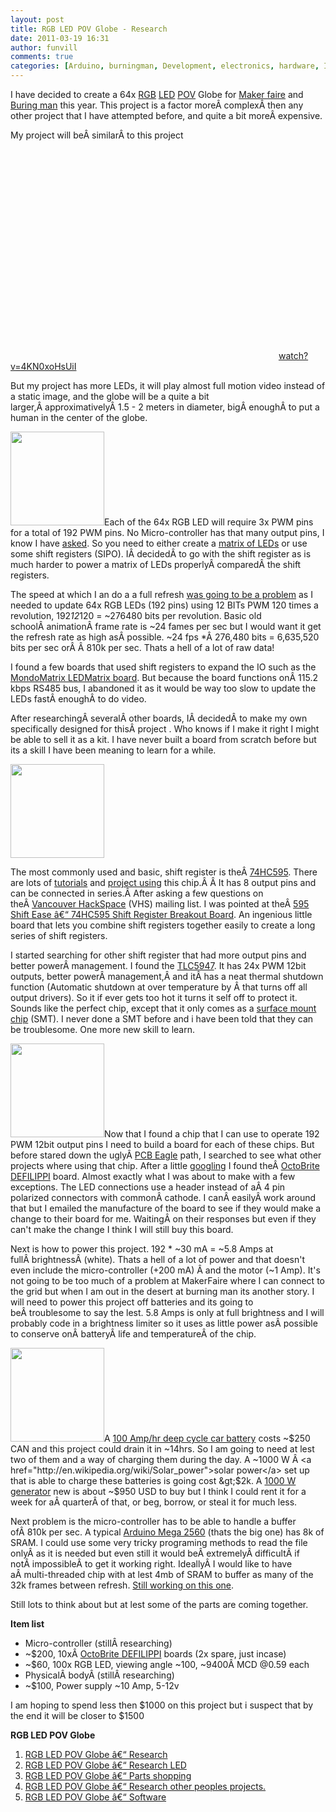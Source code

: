 ```yaml
---
layout: post
title: RGB LED POV Globe - Research 
date: 2011-03-19 16:31
author: funvill
comments: true
categories: [Arduino, burningman, Development, electronics, hardware, Interesting, LED, makerfaire, POV, project, research, Uncategorized, VHS]
---
```

I have decided to create a 64x <a href="http://en.wikipedia.org/wiki/RGB_color_model">RGB</a> <a href="http://en.wikipedia.org/wiki/LED">LED</a> <a href="http://en.wikipedia.org/wiki/Persistence_of_vision">POV</a> Globe for <a href="http://vancouver.makerfaire.ca/">Maker faire</a> and <a href="http://www.burningman.com/">Buring man</a> this year. This project is a factor moreÂ complexÂ then any other project that I have attempted before, and quite a bit moreÂ expensive.

My project will beÂ similarÂ to this project
<object classid="clsid:d27cdb6e-ae6d-11cf-96b8-444553540000" width="425" height="350" codebase="http://download.macromedia.com/pub/shockwave/cabs/flash/swflash.cab#version=6,0,40,0"><param name="src" value="http://www.youtube.com/v/4KN0xoHsUiI" /><embed type="application/x-shockwave-flash" width="425" height="350" src="http://www.youtube.com/v/4KN0xoHsUiI"></embed></object>
<a href="http://www.youtube.com/watch?v=4KN0xoHsUiI">watch?v=4KN0xoHsUiI</a>

But my project has more LEDs, it will play almost full motion video instead of a static image, and the globe will be a quite a bit larger,Â approximativelyÂ 1.5 - 2 meters in diameter, bigÂ enoughÂ to put a human in the center of the globe.

<a href="http://www.abluestar.com/blog/wp-content/uploads/2011/03/Mondomatrix_LEDMatrix_b_t.jpg"><img class="size-thumbnail wp-image-1352 alignright" title="Mondomatrix_LEDMatrix_b_t" src="http://www.abluestar.com/blog/wp-content/uploads/2011/03/Mondomatrix_LEDMatrix_b_t-150x150.jpg" alt="" width="150" height="150" /></a>Each of the 64x RGB LED will require 3x PWM pins for a total of 192 PWM pins. No Micro-controller has that many output pins, I know I have <a href="http://electronics.stackexchange.com/questions/11670/arm-development-board-with-lots-of-pwms">asked</a>. So you need to either create a <a href="http://www.instructables.com/id/LED-Dot-Matrix-Display/#step1">matrix of LEDs</a> or use some shift registers (SIPO). IÂ decidedÂ to go with the shift register as is much harder to power a matrix of LEDs properlyÂ comparedÂ the shift registers.

The speed at which I an do a a full refresh <a href="http://electronics.stackexchange.com/questions/11633/pov-globe-speed-questions/11683#11683">was going to be a problem</a> as I needed to update 64x RGB LEDs (192 pins) using 12 BITs PWM 120 times a revolution, 192*12*120 = ~276480 bits per revolution. Basic old schoolÂ animationÂ frame rate is ~24 fames per sec but I would want it get the refresh rate as high asÂ possible. ~24 fps *Â 276,480 bits = 6,635,520 bits per sec orÂ Â 810k per sec. Thats a hell of a lot of raw data!

I found a few boards that used shift registers to expand the IO such as the <a href="http://mondomatrix.com/info/?page_id=317">MondoMatrix LEDMatrix board</a>. But because the board functions onÂ 115.2 kbps RS485 bus, I abandoned it as it would be way too slow to update the LEDs fastÂ enoughÂ to do video.

After researchingÂ severalÂ other boards, IÂ decidedÂ to make my own specifically designed for thisÂ project . Who knows if I make it right I might be able to sell it as a kit. I have never built a board from scratch before but its a skill I have been meaning to learn for a while.

<img class="alignright size-thumbnail wp-image-1350" title="595_pin_diagram" src="http://www.abluestar.com/blog/wp-content/uploads/2011/03/595_pin_diagram-150x150.png" alt="" width="150" height="150" />

The most commonly used and basic, shift register is theÂ <a href="http://www.sparkfun.com/products/733">74HC595</a>. There are lots of <a href="http://www.arduino.cc/en/Tutorial/ShiftOut">tutorials</a> and <a href="http://www.youtube.com/watch?v=5P9Gmqk5338">project</a><a href="http://code.google.com/p/bicycleledpov/"> using</a> this chip.Â Â It has 8 output pins and can be connected in series.Â After asking a few questions on theÂ <a href="http://vancouver.hackspace.ca/">Vancouver HackSpace</a> (VHS) mailing list. I was pointed at theÂ <a href="http://www.insidegadgets.com/projects/shift-register-breakout-board/">595 Shift Ease â€“ 74HC595 Shift Register Breakout Board</a>. An ingenious little board that lets you combine shift registers together easily to create a long series of shift registers.

I started searching for other shift register that had more output pins and better powerÂ management. I found the <a href="http://focus.ti.com/docs/prod/folders/print/tlc5947.html">TLC5947</a>. It has 24x PWM 12bit outputs, better powerÂ management,Â and itÂ has a neat thermal shutdown function (Automatic shutdown at over temperature by Â that turns off all output drivers). So it if ever gets too hot it turns it self off to protect it. Sounds like the perfect chip, except that it only comes as a <a href="http://en.wikipedia.org/wiki/Surface-mount_technology">surface mount chip</a> (SMT). I never done a SMT before and i have been told that they can be troublesome. One more new skill to learn.

<a href="http://www.abluestar.com/blog/wp-content/uploads/2011/03/OctoBrite-DEFILIPPI.jpg"><img class="size-thumbnail wp-image-1355 alignright" title="OctoBrite DEFILIPPI" src="http://www.abluestar.com/blog/wp-content/uploads/2011/03/OctoBrite-DEFILIPPI-150x150.jpg" alt="" width="150" height="150" /></a>Now that I found a chip that I can use to operate 192 PWM 12bit output pins I need to build a board for each of these chips. But before stared down the uglyÂ <a href="http://www.cadsoft.de/">PCB Eagle</a> path, I searched to see what other projects where using that chip. After a little <a href="https://www.google.com/search?hl=en&amp;q=TLC5947+board">googling</a> I found theÂ <a href="http://macetech.com/store/index.php?main_page=product_info&amp;cPath=1&amp;products_id=22">OctoBrite DEFILIPPI</a> board. Almost exactly what I was about to make with a few exceptions. The LED connections use a header instead of aÂ 4 pin polarized connectors with commonÂ cathode. I canÂ easilyÂ work around that but I emailed the manufacture of the board to see if they would make a change to their board for me. WaitingÂ on their responses but even if they can't make the change I think I will still buy this board.

Next is how to power this project. 192 * ~30 mA = ~5.8 Amps at fullÂ brightnessÂ (white). Thats a hell of a lot of power and that doesn't even include the micro-controller (+200 mA) Â and the motor (~1 Amp). It's not going to be too much of a problem at MakerFaire where I can connect to the grid but when I am out in the desert at burning man its another story. I will need to power this project off batteries and its going to beÂ troublesome to say the lest. 5.8 Amps is only at full brightness and I will probably code in a brightness limiter so it uses as little power asÂ possible to conserve onÂ batteryÂ life and temperatureÂ of the chip.

<img class="alignright size-thumbnail wp-image-1359" title="0111879_1" src="http://www.abluestar.com/blog/wp-content/uploads/2011/03/0111879_1-150x150.jpg" alt="" width="150" height="150" />A <a href="http://goo.gl/A5LoC">100 Amp/hr deep cycle car battery</a> costs ~$250 CAN and this project could drain it in ~14hrs. So I am going to need at lest two of them and a way of charging them during the day. A ~1000 W Â <a href="http://en.wikipedia.org/wiki/Solar_power">solar power</a> set up that is able to charge these batteries is going cost &gt;$2k. A <a href="http://goo.gl/hNKaU">1000 W generator</a> new is about ~$950 USD to buy but I think I could rent it for a week for aÂ quarterÂ of that, or beg, borrow, or steal it for much less.

Next problem is the micro-controller has to be able to handle a buffer ofÂ 810k per sec. A typical <a href="http://arduino.cc/en/Main/ArduinoBoardMega2560">Arduino Mega 2560</a> (thats the big one) has 8k of SRAM. I could use some very tricky programing methods to read the file onlyÂ as it is needed but even still it would beÂ extremelyÂ difficultÂ if notÂ impossibleÂ to get it working right. IdeallyÂ I would like to have aÂ multi-threaded chip with at lest 4mb of SRAM to buffer as many of the 32k frames between refresh. <a href="http://electronics.stackexchange.com/questions/11670/arm-development-board-with-lots-of-pwms">Still working on this one</a>.

Still lots to think about but at lest some of the parts are coming together.

<strong>Item list </strong>
<ul>
	<li>Micro-controller (stillÂ researching)</li>
	<li>~$200, 10xÂ <a href="http://macetech.com/store/index.php?main_page=product_info&amp;cPath=1&amp;products_id=22">OctoBrite DEFILIPPI</a> boards (2x spare, just incase)</li>
	<li>~$60, 100x RGB LED, viewing angle ~100, ~9400Â MCD @0.59 each</li>
	<li>PhysicalÂ bodyÂ (stillÂ researching)</li>
	<li>~$100, Power supply ~10 Amp, 5-12v</li>
</ul>
I am hoping to spend less then $1000 on this project but i suspect that by the end it will be closer to $1500

<strong>RGB LED POV Globe</strong>
<ol>
	<li><a href="http://www.abluestar.com/blog/rgb-led-pov-globe-research/">RGB LED POV Globe â€“ Research</a><strong>
</strong></li>
	<li><a href="http://www.abluestar.com/blog/rgb-led-pov-globe-%E2%80%93-research-led/">RGB LED POV Globe â€“ Research LED</a></li>
	<li><a href="http://www.abluestar.com/blog/rgb-led-pov-globe-parts-shopping/">RGB LED POV Globe</a><a href="http://www.abluestar.com/blog/rgb-led-pov-globe-%E2%80%93-research-led/"> â€“ Parts shopping</a></li>
	<li><a href="http://http//www.abluestar.com/blog/rgb-led-pov-globe-%E2%80%93-research-other-peoples-projects">RGB LED POV Globe â€“ Research other peoples projects.</a></li>
	<li><a href="http://www.abluestar.com/blog/rgb-led-pov-globe-%e2%80%93-software/">RGB LED POV Globe â€“ Software</a></li>
</ol>
&nbsp;

<strong>
</strong>
